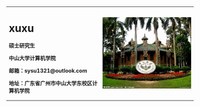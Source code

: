 <table border="0">
  <tr>
    <td width="50%">
      <h1>xuxu</h1>
      <p><b>硕士研究生</b></p>
      <p><b>中山大学计算机学院</b></p>
      <p><b>邮箱：sysu1321@outlook.com</b></p>
      <p><b>地址：广东省广州市中山大学东校区计算机学院</b></p>
    </td>
    <td width="50%">
      <img src="/img/7.jpg" width="100%"> 
    </td>
  </tr>
</table>

